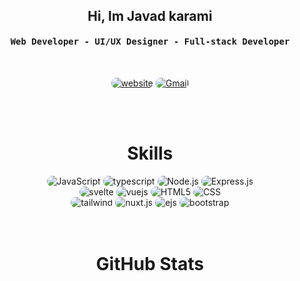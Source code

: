 <div align="center">
<h2>Hi, Im Javad karami
</h2>
</div>


<div align="center">
<h4 align="center"><samp> Web Developer - UI/UX Designer - Full-stack Developer</samp></h4>
</div>

<br>

<p align="center">
    <a href="https://javadkarami.com"><img src="https://img.shields.io/badge/website-171717?style=for-the-badge&logo=web&logoColor=fff" style="border-radius:15px" alt="website"></a>
    <a href="mailto:contact@javadkarami.com"><img src="https://img.shields.io/badge/Gmail-171717?style=for-the-badge&logo=gmail&logoColor=fff" alt="Gmail" style="border-radius:15px"></a>
</p>

<br><br>

<h1 align="center">
    Skills
</h1>

<div align="center">
    <img src="https://img.shields.io/badge/JavaScript-171717?style=for-the-badge&logo=javascript&logoColor=fff" alt="JavaScript" style="border-radius:15px"/>
    <img src="https://img.shields.io/badge/typescript-171717?style=for-the-badge&logo=typescript&logoColor=fff" alt="typescript" style="border-radius:15px"/>
    <img src="https://img.shields.io/badge/Node.js-171717?style=for-the-badge&logo=node.js&logoColor=fff" alt="Node.js" style="border-radius:15px"/>
    <img src="https://img.shields.io/badge/Express.js-171717.svg?style=for-the-badge&logo=express&logoColor=fff" alt="Express.js" style="border-radius:15px"/>
<br/>
    <img src="https://img.shields.io/badge/svelte-171717?style=for-the-badge&logo=svelte&logoColor=fff" alt="svelte" style="border-radius:15px"/>
    <img src="https://img.shields.io/badge/Vue.js-171717.svg?style=for-the-badge&logo=vue.js&logoColor=fff" alt="vuejs" style="border-radius:15px"/>
    <img src="https://img.shields.io/badge/HTML5-171717?style=for-the-badge&logo=html5&logoColor=fff" alt="HTML5" style="border-radius:15px"/>
    <img src="https://img.shields.io/badge/CSS-171717?style=for-the-badge&logo=css3&logoColor=fff" alt="CSS" style="border-radius:15px"/>
<br>
    <img src="https://img.shields.io/badge/tailwindcss-171717?style=for-the-badge&logo=tailwindcss&logoColor=fff" alt="tailwind" style="border-radius:15px"/>
    <img src="https://img.shields.io/badge/nuxt.js-171717?style=for-the-badge&logo=nuxt.js&logoColor=fff" alt="nuxt.js" style="border-radius:15px"/>
    <img src="https://img.shields.io/badge/EJS-171717?style=for-the-badge&logo=ejs&logoColor=fff" alt="ejs" style="border-radius:15px"/>
    <img src="https://img.shields.io/badge/bootstrap-171717?style=for-the-badge&logo=bootstrap&logoColor=fff" alt="bootstrap" style="border-radius:15px"/>
</div>
<br><br>
<h1 align="center">
    GitHub Stats
</h1>

<div align="center">
    <img align="center" src="https://github-readme-stats.vercel.app/api/top-langs/?username=javadkarami-com&langs_count=50&layout=compact&theme=gruvbox_duo&hide_border=true&bg_color=000&title_color=fff&icon_color=fff&text_color=ffffff&count_private=true"  alt=""/>
</div>
<br/>

<br/>

<div align="center">
    <img align="center" src="https://github-readme-streak-stats.herokuapp.com/?user=3exyDevil&theme=gruvbox_duo&background=000&hide_border=true&ring=fff&currStreakLabel=fff&sideNums=fff&currStreakNum=fff&sideLabels=fff&text_color=ffffff&count_private=true"  alt=""/>
</div>
<br><br>

